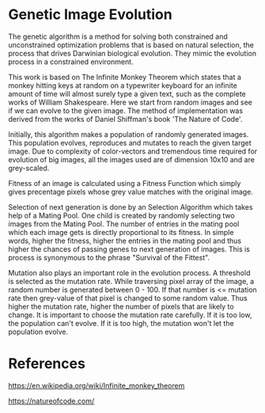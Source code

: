 # Genetic Image Evolution

The genetic algorithm is a method for solving both constrained and unconstrained optimization problems that is based on natural selection, the process that drives Darwinian biological evolution. 
They mimic the evolution process in a constrained environment. 

This work is based on The Infinite Monkey Theorem which states that a monkey hitting keys at random on a typewriter keyboard for an infinite amount of time will almost surely type a given text, such as the complete works of William Shakespeare. Here we start from random images and see if we can evolve to the given image.
The method of implementation was derived from the works of Daniel Shiffman's book 'The Nature of Code'.

Initially, this algorithm makes a population of randomly generated images.
This population evolves, reproduces and mutates to reach the given target image. 
Due to complexity of color-vectors and tremendous time required for evolution of big images, all the images used are of dimension 10x10 and are grey-scaled.

Fitness of an image is calculated using a Fitness Function which simply gives precentage pixels whose grey value matches with the original image.

Selection of next generation is done by an Selection Algorithm which takes help of a Mating Pool. One child is created by randomly selecting two images from the Mating Pool.
The number of entries in the mating pool which each image gets is directly proportional to its fitness.
In simple words, higher the fitness, higher the entries in the mating pool and thus higher the chances of passing genes to next generation of images.
This is process is synonymous to the phrase "Survival of the Fittest".

Mutation also plays an important role in the evolution process.
A threshold is selected as the mutation rate. While traversing pixel array of the image, a random number is generated between 0 - 100. If that number is <= mutation rate then grey-value of that pixel is changed to some random value.
Thus higher the mutation rate, higher the number of pixels that are likely to change.
It is important to choose the mutation rate carefully. If it is too low, the population can't evolve. If it is too high, the mutation won't let the population evolve. 


# References
https://en.wikipedia.org/wiki/Infinite_monkey_theorem

https://natureofcode.com/
